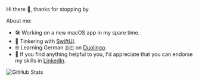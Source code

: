Hi there 👋, thanks for stopping by.

About me:

- 🛠 Working on a new macOS app in my spare time.
- 🌱 Tinkering with [SwiftUI](https://github.com/benjamin-wen/Hacking-with-iOS/tree/master/SwiftUI-Edition). 
- 🤓 Learning German 🇩🇪 on [Duolingo](https://www.duolingo.com/profile/benjamin-wen).
- 🔗 If you find anything helpful to you, I'd appreciate that you can endorse my skills in [LinkedIn](https://linkedin.com/in/benjaminwen-dev).

![GitHub Stats](https://github-readme-stats.vercel.app/api?username=benjamin-wen&show_icons=true&theme=vue)
